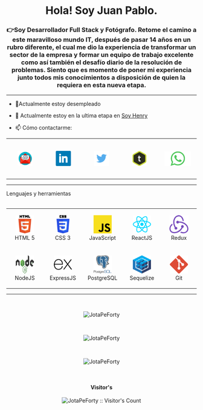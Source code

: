 <h1 align="center">Hola! Soy Juan Pablo.</h1>
<h3 align="center">👉Soy Desarrollador Full Stack y Fotógrafo. Retome el camino a este maravilloso mundo IT, después de pasar 14 años en un rubro diferente, el cual me dio la experiencia de transformar un sector de la empresa y formar un equipo de trabajo excelente como así también el desafío diario de la resolución de problemas. Siento que es momento de poner mi experiencia junto todos mis conocimientos a disposición de quien la requiera en esta nueva etapa.</h3>

<hr>

- 🔭Actualmente estoy desempleado

- 🌱 Actualmente estoy en la ultima etapa en <a href="https://www.soyhenry.com/">Soy Henry</a>

- 📫 Cómo contactarme:
<table align="center">
<tr>
<td align="center" width="100" height="100">
<a href="Mailto: juanp.benavente@gmail.com" target="_blank"><img align="center" src="./img/icons/mail.png" alt="Mailto: juanp.benavente@gmail.com" width="40" /></a></td>
<td align="center" width="100" height="100">
<a href="https://www.linkedin.com/in/juan-pablo-benavente-dev/" target="_blank"><img align="center" src="./img/icons/linkedin.png" alt="https://www.linkedin.com/in/juan-pablo-benavente-dev/" width="40" /></a></td>
<td align="center" width="100" height="100">
<a href="https://twitter.com/JuanP_Benavente" target="_blank"><img align="center" src="./img/icons/twitter.png" alt="https://twitter.com/JuanP_Benavente"  width="40" /></a></td>
<td align="center" width="100" height="100">
<a href="https://torre.co/es/juanpbenavente" target="_blank"><img align="center" src="./img/icons/torre.png" alt="https://torre.co/es/juanpbenavente"  width="40" /></a></td>
<td align="center" width="100" height="100">
<a href="https://api.whatsapp.com/send?phone=3515946885" target="_blank"><img align="center" src="./img/icons/whatsapp.png" alt="https://api.whatsapp.com/send?phone=3515946885"  width="70" /></a></td>
</table>
<hr>

Lenguajes y herramientas  
<br>

<table align="center">
  <tr>
    <td align="center" width="100" height="100">
      <a href="#">
        <img src="./img/icons/HTML5.svg" height="48" alt="HTML5" />
      </a>
      <br>HTML 5
    </td>
    <td align="center" width="100" height="100">
      <a href="#">
        <img src="./img/icons/CSS3.svg" height="48" alt="CSS" />
      </a>
      <br>CSS 3
    </td>
    <td align="center" width="100" height="100">
      <a href="#">
        <img src="./img/icons/JavaScript.svg" height="48" alt="Javascript" />
      </a>
      <br>JavaScript
    </td>
    <td align="center" width="100" height="100">
      <a href="#">
        <img src="./img/icons/reactjs.svg" height="48" alt="ReactJS" />
      </a>
      <br>ReactJS
    </td>
    <td align="center" width="100" height="100">
      <a href="#">
        <img src="./img/icons/Redux.png" height="48" alt="Redux" />
      </a>
      <br>Redux
  </tr>
    </td>
    <td align="center" width="100" height="100">
      <a href="#">
        <img src="./img/icons/Node.js.svg" width="48" height="48" alt="NodeJS" />
      </a>
      <br>NodeJS
    </td>
    <td align="center" width="100" height="100"> 
      <a href="#" >
        <img src="./img/icons/expressjs.svg" width="48" height="48" alt="ExpressJS" />
      </a>
      <br>ExpressJS
    </td>
    <td align="center" width="100" height="100">
      <a href="#">
        <img src="./img/icons/psql.png" width="48" height="48" alt="Postgresql" />
      </a>
      <br>PostgreSQL
    </td>
    <td align="center" width="100" height="100">
      <a href="#">
        <img src="./img/icons/sequelize.png" width="48" height="48" alt="sequelize" />
      </a>
      <br>Sequelize
    </td>
    <td align="center" width="100" height="100">
      <a href="#">
        <img src="./img/icons/git.png" width="48" height="48" alt="git" />
      </a>
      <br>Git
    </td>
  </tr>
</table>
<hr>
</br>
<p align="center"><img src="https://github-readme-stats.vercel.app/api/top-langs?username=JotaPeForty&show_icons=true&theme=dark&locale=en&layout=compact" alt="JotaPeForty" /></p>
</br>
<p align="center"><img src="https://github-readme-stats.vercel.app/api?username=JotaPeForty&show_icons=true&theme=highcontrast&title_color=cfd147&locale=en" alt="JotaPeForty" /></p>
</br>
<p align="center"><img src="https://github-readme-streak-stats.herokuapp.com/?user=JotaPeForty&theme=dark" alt="JotaPeForty" /></p>
</br>
<h4 align="center">Visitor's</h4>

<p align="center"><img src="https://profile-counter.glitch.me/{JotaPeForty}/count.svg" alt="JotaPeForty :: Visitor's Count" /></p>